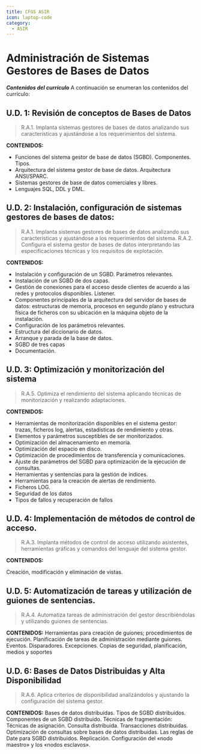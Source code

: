 ```yaml
---
title: CFGS ASIR
icon: laptop-code
category:
  - ASIR
---
```


# Administración de Sistemas Gestores de Bases de Datos
 ***Contenidos del currículo***
A continuación se enumeran los contenidos del currículo:

## U.D. 1: Revisión de conceptos de Bases de Datos
> R.A.1. Implanta sistemas gestores de bases de datos analizando sus características y ajustándose a los requerimientos del sistema.

**CONTENIDOS:**

* Funciones del sistema gestor de base de datos (SGBD). Componentes. Tipos. 
* Arquitectura del sistema gestor de base de datos. Arquitectura ANSI/SPARC. 
* Sistemas gestores de base de datos comerciales y libres. 
* Lenguajes SQL, DDL y DML. 

## U.D. 2: Instalación, configuración de sistemas gestores de bases de datos:

> R.A.1. Implanta sistemas gestores de bases de datos analizando sus características y ajustándose a los requerimientos del sistema.
> R.A.2. Configura el sistema gestor de bases de datos interpretando las especificaciones técnicas y los requisitos de explotación.

**CONTENIDOS:**

 * Instalación y configuración de un SGBD. Parámetros relevantes.  
 * Instalación de un SGBD de dos capas.  
 * Gestión de conexiones para el acceso desde clientes de acuerdo a las redes y protocolos disponibles. Listener.  
 * Componentes principales de la arquitectura del servidor de bases de datos: estructuras de memoria, procesos en segundo plano y estructura física de ficheros con su ubicación en la máquina objeto de la instalación.  
 * Configuración de los parámetros relevantes.  
 * Estructura del diccionario de datos.  
 * Arranque y parada de la base de datos. 
 * SGBD de tres capas  
 * Documentación.  

## U.D. 3: Optimización y monitorización del sistema
    
> R.A.5. Optimiza el rendimiento del sistema aplicando técnicas de monitorización y realizando adaptaciones.

**CONTENIDOS:**

* Herramientas de monitorización disponibles en el sistema gestor: trazas, ficheros log, alertas, estadísticas de rendimiento y otras.
* Elementos y parámetros susceptibles de ser monitorizados.
* Optimización del almacenamiento en memoria.
* Optimización del espacio en disco.
* Optimización de procedimientos de transferencia y comunicaciones.
* Ajuste de parámetros del SGBD para optimización de la ejecución de consultas.
* Herramientas y sentencias para la gestión de índices.
* Herramientas para la creación de alertas de rendimiento.
* Ficheros LOG.
* Seguridad de los datos
* Tipos de fallos y recuperación de fallos

## U.D. 4: Implementación de métodos de control de acceso.

> R.A.3. Implanta métodos de control de acceso utilizando asistentes, herramientas gráficas y comandos del lenguaje del sistema gestor.

**CONTENIDOS:** 

Creación, modificación y eliminación de vistas.

## U.D. 5: Automatización de tareas y utilización de guiones de sentencias.

> R.A.4. Automatiza tareas de administración del gestor describiéndolas y utilizando guiones de sentencias.

**CONTENIDOS:**
Herramientas para creación de guiones; procedimientos de ejecución.
Planificación de tareas de administración mediante guiones.
Eventos.
Disparadores.
Excepciones.
Copias de seguridad, planificación, medios y soportes

## U.D. 6: Bases de Datos Distribuidas y Alta Disponibilidad

> R.A.6. Aplica criterios de disponibilidad analizándolos y ajustando la configuración del sistema gestor.

**CONTENIDOS:**
Bases de datos distribuidas.
Tipos de SGBD distribuidos.
Componentes de un SGBD distribuido.
Técnicas de fragmentación:
Técnicas de asignación.
Consulta distribuida.
Transacciones distribuidas.
Optimización de consultas sobre bases de datos distribuidas.
Las reglas de Date para SGBD distribuidos.
Replicación.
Configuración del «nodo maestro» y los «nodos esclavos».
